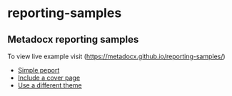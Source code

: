 # reporting-samples

## Metadocx reporting samples

To view live example visit (https://metadocx.github.io/reporting-samples/)

- [Simple peport](samples/simple-report)
- [Include a cover page](samples/cover-page)
- [Use a different theme](samples/theme)
